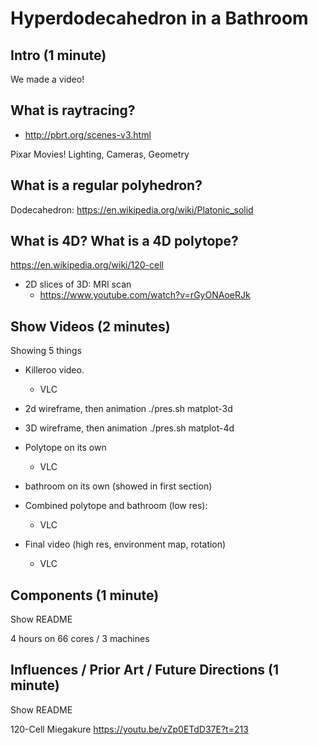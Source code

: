 Hyperdodecahedron in a Bathroom
===============================

Intro (1 minute)
---------------

We made a video!

## What is raytracing?

- http://pbrt.org/scenes-v3.html

Pixar Movies!
Lighting, Cameras, Geometry

## What is a regular polyhedron?

Dodecahedron:
https://en.wikipedia.org/wiki/Platonic_solid

## What is 4D?  What is a 4D polytope?

https://en.wikipedia.org/wiki/120-cell

- 2D slices of 3D: MRI scan
  - https://www.youtube.com/watch?v=rGyONAoeRJk

Show Videos (2 minutes)
-----------------------

Showing 5 things

- Killeroo video.
  - VLC

- 2d wireframe, then animation
  ./pres.sh matplot-3d

- 3D wireframe, then animation
  ./pres.sh matplot-4d

- Polytope on its own
  - VLC

- bathroom on its own
  (showed in first section)

- Combined polytope and bathroom (low res):
  - VLC

- Final video (high res, environment map, rotation)
  - VLC

Components  (1 minute)
----------------------

Show README

4 hours on 66 cores / 3 machines


Influences / Prior Art / Future Directions (1 minute)
---------------------------

Show README

120-Cell Miegakure https://youtu.be/vZp0ETdD37E?t=213

